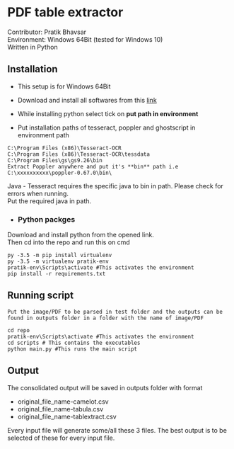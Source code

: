# PDF table extractor
Contributor: Pratik Bhavsar  
Environment: Windows 64Bit (tested for Windows 10)  
Written in Python

## Installation

- This setup is for Windows 64Bit
- Download and install all softwares from this [link](https://drive.google.com/open?id=1E7EQbbPFoJ7OCTmELQtKywdOlVxMRA58)
- While installing python select tick on **put path in environment**

- Put installation paths of tesseract, poppler and ghostscript in environment path   

```
C:\Program Files (x86)\Tesseract-OCR     
C:\Program Files (x86)\Tesseract-OCR\tessdata  
C:\Program Files\gs\gs9.26\bin   
Extract Poppler anywhere and put it's **bin** path i.e C:\xxxxxxxxxx\poppler-0.67.0\bin\  
```
Java - Tesseract requires the specific java to bin in path. Please check for errors when running.  
Put the required java in path.

- ### Python packges
Download and install python from the opened link.    
Then cd into the repo and run this on cmd
```
py -3.5 -m pip install virtualenv
py -3.5 -m virtualenv pratik-env
pratik-env\Scripts\activate #This activates the environment
pip install -r requirements.txt
```
## Running script
`Put the image/PDF to be parsed in test folder and the outputs can be found in outputs folder in a folder with the name of image/PDF`
```
cd repo
pratik-env\Scripts\activate #This activates the environment
cd scripts # This contains the executables
python main.py #This runs the main script
```

## Output
The consolidated output will be saved in outputs folder with format
- original_file_name-camelot.csv
- original_file_name-tabula.csv
- original_file_name-tablextract.csv

Every input file will generate some/all these 3 files. The best output is to be selected of these for every input file.
